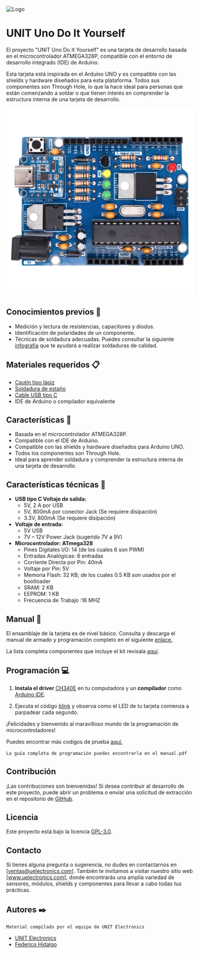 
![Logo](https://uelectronics.com/wp-content/uploads/2021/05/Logo-UNIT_Web-04-800x182.png)
# UNIT Uno Do It Yourself

El proyecto "UNIT Uno Do It Yourself" es una tarjeta de desarrollo basada en el microcontrolador ATMEGA328P, compatible con el entorno de desarrollo integrado (IDE) de Arduino.

Esta tarjeta está inspirada en el Arduino UNO y es compatible con las shields y hardware diseñados para esta plataforma. Todos sus componentes son Through Hole, lo que la hace ideal para personas que están comenzando a soldar o que tienen interés en comprender la estructura interna de una tarjeta de desarrollo.

![](https://github.com/UNIT-Electronics/UNIT-Uno-Do-It-Yourself/blob/main/docs/UNIT%20UNO%20DIY.jpg)

## Conocimientos previos 🧠

-	Medición y lectura de resistencias, capacitores y diodos.
-	Identificación de polaridades de un componente.
-   Técnicas de soldadura adecuadas. Puedes consultar la siguiente [infografía](https://github.com/UNIT-Electronics/UNIT-Uno-Do-It-Yourself/blob/main/docs/Soldadura.jpg) que te ayudará a realizar soldaduras de calidad.

## Materiales requeridos  📋

-	[Cautín tipo lápiz](https://uelectronics.com/categoria-producto/equipo-laboratorio/herramientas/)
-	[Soldadura de estaño](https://uelectronics.com/categoria-producto/equipo-laboratorio/material-general/)
-	[Cable USB tipo C](https://uelectronics.com/categoria-producto/componentes/cables/)
-	IDE de Arduino o compilador equivalente

## Características 📝

- Basada en el microcontrolador ATMEGA328P.
- Compatible con el IDE de Arduino.
- Compatible con las shields y hardware diseñados para Arduino UNO.
- Todos los componentes son Through Hole.
- Ideal para aprender soldadura y comprender la estructura interna de una tarjeta de desarrollo.

## Características técnicas 📝

- **USB tipo C Voltaje de salida:**
  - 5V, 2 A por USB
  - 5V, 800mA por conector Jack (Se requiere disipación)
  - 3.3V, 800mA (Se requiere disipación)
- **Voltaje de entrada:**
  - 5V USB
  - 7V – 12V Power Jack (sugerido 7V a 9V)
- **Microcontrolador: ATmega328**
  - Pines Digitales I/O: 14 (de los cuales 6 son PWM)
  - Entradas Analógicas: 6 entradas
  - Corriente Directa por Pin: 40mA
  - Voltaje por Pin: 5V
  - Memoria Flash: 32 KB; de los cuales 0.5 KB son usados por el bootloader
  - SRAM: 2 KB
  - EEPROM: 1 KB
  - Frecuencia de Trabajo :16 MHZ

## Manual 📙

El ensamblaje de la tarjeta es de nivel básico. Consulta y descarga el manual de armado y programación completo en el siguiente [enlace.](https://github.com/UNIT-Electronics/UNIT-Uno-Do-It-Yourself/blob/main/docs/manual.pdf)

La lista completa componentes que incluye el kit revisala [aquí](https://github.com/UNIT-Electronics/UNIT-Uno-Do-It-Yourself/blob/main/docs/kit.md).

## Programación 💻
1. **Instala el driver** [CH340E](http://www.wch.cn/download/CH341SER_EXE.html) en tu computadora y un **compilador** como [Arduino IDE](https://www.arduino.cc/en/software).

2. Ejecuta el código [blink](https://github.com/UNIT-Electronics/UNIT-Uno-Do-It-Yourself/blob/main/codigos/blink) y observa como el LED de tu tarjeta comienza a parpadear cada segundo.

¡Felicidades y bienvenido al maravilloso mundo de la programación de microcontroladores!

Puedes encontrar más codigos de prueba [aquí.](https://github.com/UNIT-Electronics/UNIT-Uno-Do-It-Yourself/tree/main/codigos)

```
La guía completa de programación puedes encontrarla en el manual.pdf
```

## Contribución

¡Las contribuciones son bienvenidas! Si desea contribuir al desarrollo de este proyecto, puede abrir un problema o enviar una solicitud de extracción en el repositorio de [GitHub](https://github.com/UNIT-Electronics).

## Licencia

Este proyecto está bajo la licencia [GPL-3.0](https://www.gnu.org/licenses/gpl-3.0.html).

## Contacto

Si tienes alguna pregunta o sugerencia, no dudes en contactarnos en [ventas@uelectronics.com]. También te invitamos a visitar nuestro sitio web [www.uelectronics.com], donde encontrarás una amplia variedad de sensores, módulos, shields y componentes para llevar a cabo todas tus prácticas.


## Autores ✒️

```
Material compilado por el equipo de UNIT Electronics
```
- [UNIT Electronics](https://uelectronics.com/)
- [Federico Hidalgo](https://github.com/fede-hidalgo)

